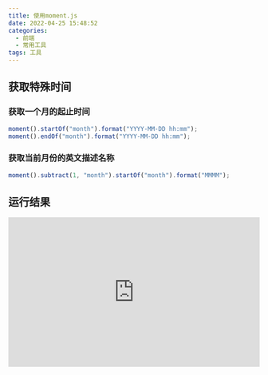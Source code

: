 ```yaml
---
title: 使用moment.js
date: 2022-04-25 15:48:52
categories:
  - 前端
  - 常用工具
tags: 工具
---
```


<div></div>

<!-- more -->

## 获取特殊时间

### 获取一个月的起止时间

```js
moment().startOf("month").format("YYYY-MM-DD hh:mm");
moment().endOf("month").format("YYYY-MM-DD hh:mm");
```

### 获取当前月份的英文描述名称

```js
moment().subtract(1, "month").startOf("month").format("MMMM");
```

## 运行结果

<iframe height="300" style="width: 100%;" scrolling="no" title="Untitled" src="https://codepen.io/lichangnan-programmer/embed/wvpLqey?default-tab=js%2Cresult&editable=true" frameborder="no" loading="lazy" allowtransparency="true" allowfullscreen="true">
  See the Pen <a href="https://codepen.io/lichangnan-programmer/pen/wvpLqey">
  Untitled</a> by 李昌南 (<a href="https://codepen.io/lichangnan-programmer">@lichangnan-programmer</a>)
  on <a href="https://codepen.io">CodePen</a>.
</iframe>
